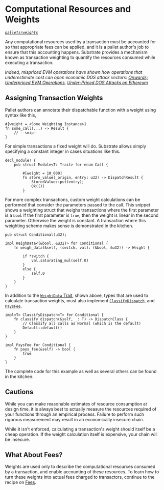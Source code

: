 # Computational Resources and Weights
*[`pallets/weights`](https://github.com/substrate-developer-hub/recipes/tree/master/pallets/weights)*

Any computational resources used by a transaction must be accounted for so that appropriate fees can be applied, and it is a pallet author's job to ensure that this accounting happens. Substrate provides a mechanism known as transaction weighting to quantify the resources consumed while executing a transaction.

*Indeed, mispriced EVM operations have shown how operations that underestimate cost can open economic DOS attack vectors: [Onwards; Underpriced EVM Operations](https://www.parity.io/onwards/), [Under-Priced DOS Attacks on Ethereum](https://www4.comp.polyu.edu.hk/~csxluo/DoSEVM.pdf)*


## Assigning Transaction Weights
Pallet authors can annotate their dispatchable function with a weight using syntax like this,
```rust, ignore
#[weight = <Some Weighting Instance>]
fn some_call(...) -> Result {
	// --snip--
}
```

For simple transactions a fixed weight will do. Substrate allows simply specifying a constant integer in cases situations like this.
```rust, ignore
decl_module! {
	pub struct Module<T: Trait> for enum Call {

		#[weight = 10_000]
		fn store_value(_origin, entry: u32) -> DispatchResult {
			StoredValue::put(entry);
			Ok(())
		}
```

For more complex transactions, custom weight calculations can be performed that consider the parameters passed to the call. This snippet shows a weighting struct that weighs transactions where the first parameter
is a `boo`l. If the first parameter is `true`, then the weight is linear in the second parameter. Otherwise the weight is constant. A transaction where this weighting scheme makes sense is demonstrated in the kitchen.
```rust, ignore
pub struct Conditional(u32);

impl WeighData<(&bool, &u32)> for Conditional {
	fn weigh_data(&self, (switch, val): (&bool, &u32)) -> Weight {

		if *switch {
			val.saturating_mul(self.0)
		}
		else {
			self.0
		}
	}
}
```

In addition to the [`WeightData`
Trait](https://substrate.dev/rustdocs/v2.0.0-alpha.8/frame_support/weights/trait.WeighData.html), shown
above, types that are used to calculate transaction weights, must also implement
[`ClassifyDispatch`](https://substrate.dev/rustdocs/v2.0.0-alpha.8/frame_support/weights/trait.ClassifyDispatch.html),
and [`PaysFee`](https://substrate.dev/rustdocs/v2.0.0-alpha.8/frame_support/weights/trait.PaysFee.html).


```rust,ignore
impl<T> ClassifyDispatch<T> for Conditional {
    fn classify_dispatch(&self, _: T) -> DispatchClass {
        // Classify all calls as Normal (which is the default)
        Default::default()
    }
}
```

```rust,ignore
impl PaysFee for Conditional {
    fn pays_fee(&self) -> bool {
        true
    }
}
```

The complete code for this example as well as several others can be found in the kitchen.

## Cautions

While you can make reasonable estimates of resource consumption at
design time, it is always best to actually measure the resources
required of your functions through an empirical process. Failure to
perform such rigorous measurement may result in an economically
insecure chain.

While it isn't enforced, calculating a transaction's weight should itself be a cheap operation. If the weight calculation itself is expensive, your chain will be insecure.

## What About Fees?
Weights are used only to describe the computational resources consumed by a transaction, and enable accounting of these resources. To learn how to turn these weights into actual fees charged to transactors, continue to the recipe on [Fees](./fees.md).
